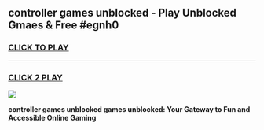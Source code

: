
## controller games unblocked - Play Unblocked Gmaes & Free #egnh0
<h3>
<a href="https://premium.freeplayer.one?title=controller_games_unblocked&ref=01M">CLICK TO PLAY</a></h3>
<hr>

<h3>
<a href="https://premium.freeplayer.one?title=controller_games_unblocked&ref=01M">CLICK 2 PLAY</a>
  
</h3>

<a href="https://premium.freeplayer.one?title=controller_games_unblocked&ref=01M"><img src="https://clearcache.store/games.png"></a>


**controller games unblocked games unblocked: Your Gateway to Fun and Accessible Online Gaming**
